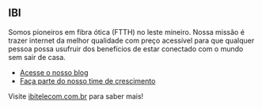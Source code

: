 ## IBI

Somos pioneiros em fibra ótica (FTTH) no leste mineiro. Nossa missão é trazer internet da melhor qualidade com preço acessível para que qualquer pessoa possa usufruir dos benefícios de estar conectado com o mundo sem sair de casa.

* [Acesse o nosso blog](https://ibitelecom.com.br/blog/)
* [Faça parte do nosso time de crescimento](https://ibipar.vagas.solides.com.br/)

Visite [ibitelecom.com.br](https://ibitelecom.com.br/) para saber mais!
